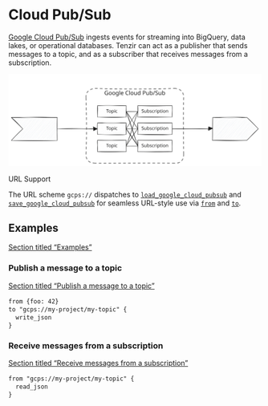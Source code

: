 # Cloud Pub/Sub

[Google Cloud Pub/Sub](https://cloud.google.com/pubsub) ingests events for streaming into BigQuery, data lakes, or operational databases. Tenzir can act as a publisher that sends messages to a topic, and as a subscriber that receives messages from a subscription.

![Google Cloud Pub/Sub](/_astro/cloud-pubsub.CbURM6vM_19DKCs.svg)

URL Support

The URL scheme `gcps://` dispatches to [`load_google_cloud_pubsub`](/reference/operators/load_google_cloud_pubsub) and [`save_google_cloud_pubsub`](/reference/operators/save_google_cloud_pubsub) for seamless URL-style use via [`from`](/reference/operators/from) and [`to`](/reference/operators/to).

## Examples

[Section titled “Examples”](#examples)

### Publish a message to a topic

[Section titled “Publish a message to a topic”](#publish-a-message-to-a-topic)

```tql
from {foo: 42}
to "gcps://my-project/my-topic" {
  write_json
}
```

### Receive messages from a subscription

[Section titled “Receive messages from a subscription”](#receive-messages-from-a-subscription)

```tql
from "gcps://my-project/my-topic" {
  read_json
}
```